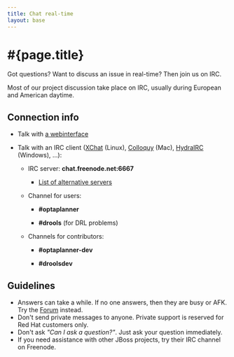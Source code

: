 ```yaml
---
title: Chat real-time
layout: base
---
```

# #{page.title}

Got questions? Want to discuss an issue in real-time? Then join us on IRC.

Most of our project discussion take place on IRC, usually during European and American daytime.

## Connection info

* Talk with [a webinterface](http://webchat.freenode.net/?channels=optaplanner%2Cdrools&uio=d4)

* Talk with an IRC client ([XChat](http://www.xchat.org/) (Linux), [Colloquy](http://colloquy.info/) (Mac), [HydraIRC](http://www.hydrairc.com/) (Windows), ...):

    * IRC server: **chat.freenode.net:6667**

        * [List of alternative servers](http://freenode.net/irc_servers.shtml)

    * Channel for users:

        * **#optaplanner**

        * **#drools** (for DRL problems)

    * Channels for contributors:

        * **#optaplanner-dev**

        * **#droolsdev**

## Guidelines

* Answers can take a while. If no one answers, then they are busy or AFK. Try the [Forum](forum.html) instead.
* Don't send private messages to anyone. Private support is reserved for Red Hat customers only.
* Don't ask *"Can I ask a question?"*. Just ask your question immediately.
* If you need assistance with other JBoss projects, try their IRC channel on Freenode.
